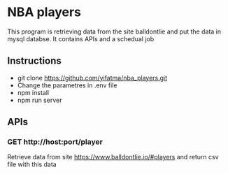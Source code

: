 # NBA players
This program is retrieving data from the site balldontlie and put the data in mysql databse. 
It contains APIs and a schedual job

## Instructions
- git clone https://github.com/yifatma/nba_players.git
- Change the parametres in .env file
- npm install
- npm run server

## APIs

### GET http://host:port/player
Retrieve data from site https://www.balldontlie.io/#players and return csv file with this data
